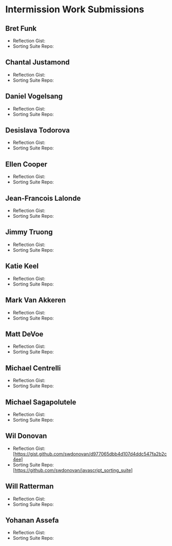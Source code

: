 # Intermission Work Submissions

## Bret Funk

* Reflection Gist:
* Sorting Suite Repo: 

## Chantal Justamond

* Reflection Gist:
* Sorting Suite Repo: 

## Daniel Vogelsang

* Reflection Gist:
* Sorting Suite Repo: 

## Desislava Todorova

* Reflection Gist:
* Sorting Suite Repo: 

## Ellen Cooper 

* Reflection Gist:
* Sorting Suite Repo: 

## Jean-Francois Lalonde

* Reflection Gist:
* Sorting Suite Repo: 

## Jimmy Truong

* Reflection Gist: 
* Sorting Suite Repo: 

## Katie Keel

* Reflection Gist: 
* Sorting Suite Repo: 

## Mark Van Akkeren

* Reflection Gist:
* Sorting Suite Repo: 

## Matt DeVoe

* Reflection Gist:
* Sorting Suite Repo: 

## Michael Centrelli

* Reflection Gist:
* Sorting Suite Repo: 

## Michael Sagapolutele

* Reflection Gist:
* Sorting Suite Repo: 

## Wil Donovan

* Reflection Gist:[https://gist.github.com/swdonovan/d977065dbb4d107d4ddc547fa2b2c4ee]
* Sorting Suite Repo:[https://github.com/swdonovan/javascript_sorting_suite]

## Will Ratterman

* Reflection Gist:
* Sorting Suite Repo: 

## Yohanan Assefa

* Reflection Gist:
* Sorting Suite Repo: 
